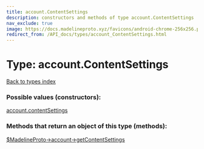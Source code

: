 ```yaml
---
title: account.ContentSettings
description: constructors and methods of type account.ContentSettings
nav_exclude: true
image: https://docs.madelineproto.xyz/favicons/android-chrome-256x256.png
redirect_from: /API_docs/types/account_ContentSettings.html
---
```

# Type: account.ContentSettings
[Back to types index](index.html)



### Possible values (constructors):

[account.contentSettings](/API_docs/constructors/account.contentSettings.html)  



### Methods that return an object of this type (methods):

[$MadelineProto->account->getContentSettings](/API_docs/methods/account.getContentSettings.html)  



